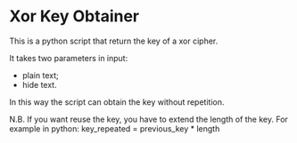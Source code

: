 # Xor Key Obtainer
This is a python script that return the key of a xor cipher.

It takes two parameters in input:
- plain text;
- hide text.


In this way the script can obtain the key without repetition.

N.B. If you want reuse the key, you have to extend the length of the key. For example in python:
key_repeated = previous_key * length

